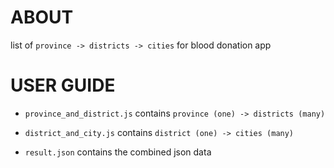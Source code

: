 # ABOUT

list of `province -> districts -> cities` for blood donation app

# USER GUIDE

-  `province_and_district.js` contains `province (one) -> districts (many)`
-  `district_and_city.js` contains `district (one) -> cities (many)`

-  `result.json` contains the combined json data

